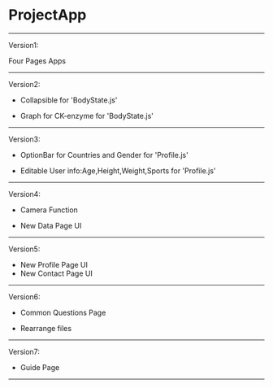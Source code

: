 # ProjectApp

-----------------------------------------------------------------------------

Version1:

Four Pages Apps

------------------------------------------------

Version2:

+ Collapsible for 'BodyState.js'

+ Graph for CK-enzyme for 'BodyState.js'

--------------------------

Version3:

+ OptionBar for Countries and Gender for 'Profile.js'

+ Editable User info:Age,Height,Weight,Sports for 'Profile.js'

-------

Version4:

+ Camera Function

+ New Data Page UI

-----

Version5:
+ New Profile Page UI
+ New Contact Page UI
---

Version6:

+ Common Questions Page

+ Rearrange files

---

Version7:

+ Guide Page

---

